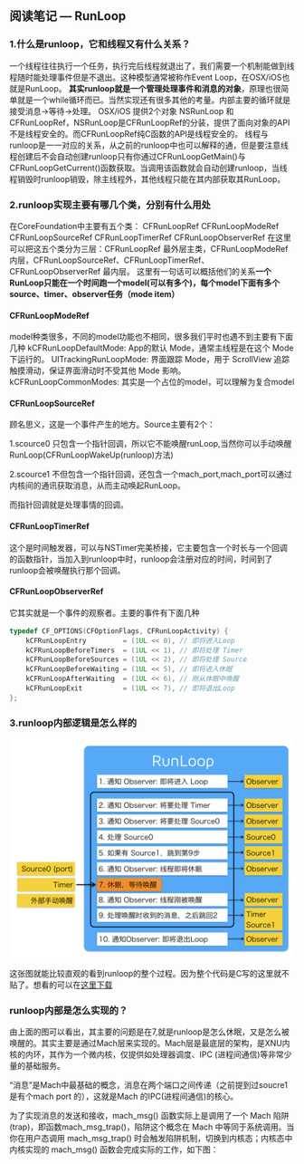 ## 阅读笔记 — RunLoop
### 1.什么是runloop，它和线程又有什么关系？
一个线程往往执行一个任务，执行完后线程就退出了，我们需要一个机制能做到线程随时能处理事件但是不退出。这种模型通常被称作Event Loop，在OSX/iOS也就是RunLoop。
**其实runloop就是一个管理处理事件和消息的对象**，原理也很简单就是一个while循环而已。当然实现还有很多其他的考量。内部主要的循环就是 接受消息->等待->处理。
OSX/iOS 提供2个对象 NSRunLoop 和CFRunLoopRef，NSRunLoop是CFRunLoopRef的分装，提供了面向对象的API不是线程安全的。而CFRunLoopRef纯C函数的API是线程安全的。
线程与runloop是一一对应的关系，从之前的runloop中也可以解释的通，但是要注意线程创建后不会自动创建runloop只有你通过CFRunLoopGetMain()与CFRunLoopGetCurrent()函数获取。当调用该函数就会自动创建runloop，当线程销毁时runloop销毁，除主线程外，其他线程只能在其内部获取其RunLoop。
### 2.runloop实现主要有哪几个类，分别有什么用处
在CoreFoundation中主要有五个类：
CFRunLoopRef
CFRunLoopModeRef
CFRunLoopSourceRef
CFRunLoopTimerRef
CFRunLoopObserverRef
在这里可以把这五个类分为三层：CFRunLoopRef 最外层主类，CFRunLoopModeRef内层，CFRunLoopSourceRef、CFRunLoopTimerRef、CFRunLoopObserverRef 最内层。
这里有一句话可以概括他们的关系**一个RunLoop只能在一个时间跑一个model(可以有多个)，每个model下面有多个source、timer、observer任务（mode item）**
#### CFRunLoopModeRef
model种类很多，不同的model功能也不相同，很多我们平时也遇不到主要有下面几种
kCFRunLoopDefaultMode: App的默认 Mode，通常主线程是在这个 Mode 下运行的。
UITrackingRunLoopMode: 界面跟踪 Mode，用于 ScrollView 追踪触摸滑动，保证界面滑动时不受其他 Mode 影响。
kCFRunLoopCommonModes: 其实是一个占位的model，可以理解为复合model
#### CFRunLoopSourceRef

顾名思义，这是一个事件产生的地方。Source主要有2个：

1.scource0 只包含一个指针回调，所以它不能唤醒runLoop,当然你可以手动唤醒RunLoop(CFRunLoopWakeUp(runloop)方法)

2.scource1 不但包含一个指针回调，还包含一个mach_port,mach_port可以通过内核间的通讯获取消息，从而主动唤起RunLoop。

而指针回调就是处理事情的回调。

#### CFRunLoopTimerRef

这个是时间触发器，可以与NSTimer完美桥接，它主要包含一个时长与一个回调的函数指针，当加入到runloop中时，runloop会注册对应的时间，时间到了runloop会被唤醒执行那个回调。

#### CFRunLoopObserverRef

它其实就是一个事件的观察者。主要的事件有下面几种

```c
typedef CF_OPTIONS(CFOptionFlags, CFRunLoopActivity) {
    kCFRunLoopEntry         = (1UL << 0), // 即将进入Loop
    kCFRunLoopBeforeTimers  = (1UL << 1), // 即将处理 Timer
    kCFRunLoopBeforeSources = (1UL << 2), // 即将处理 Source
    kCFRunLoopBeforeWaiting = (1UL << 5), // 即将进入休眠
    kCFRunLoopAfterWaiting  = (1UL << 6), // 刚从休眠中唤醒
    kCFRunLoopExit          = (1UL << 7), // 即将退出Loop
};
```

### 3.runloop内部逻辑是怎么样的

![RunLoop_1](https://raw.githubusercontent.com/YW-Keep/ReadingNotes/master/image/RunLoop/RunLoop_1.png)

这张图就能比较直观的看到runloop的整个过程。因为整个代码是C写的这里就不贴了。想看的可以在[这里下载](https://opensource.apple.com/tarballs/CF/)

### runloop内部是怎么实现的？

由上面的图可以看出，其主要的问题是在7,就是runloop是怎么休眠，又是怎么被唤醒的。其实主要是通过Mach层来实现的。Mach层是最底层的架构，是XNU内核的内环，其作为一个微内核，仅提供如处理器调度、IPC (进程间通信)等非常少量的基础服务。

“消息”是Mach中最基础的概念，消息在两个端口之间传递（之前提到过soucre1是有个mach port 的），这就是Mach 的IPC(进程间通信)的核心。

为了实现消息的发送和接收，mach_msg() 函数实际上是调用了一个 Mach 陷阱 (trap)，即函数mach_msg_trap()，陷阱这个概念在 Mach 中等同于系统调用。当你在用户态调用 mach_msg_trap() 时会触发陷阱机制，切换到内核态；内核态中内核实现的 mach_msg() 函数会完成实际的工作，如下图：